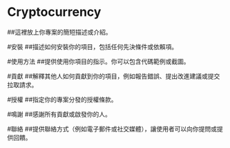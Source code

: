 # Cryptocurrency
##這裡放上你專案的簡短描述或介紹。

#安裝
##描述如何安裝你的項目，包括任何先決條件或依賴項。

#使用方法
##提供使用你項目的指示。你可以包含代碼範例或截圖。

#貢獻
##解釋其他人如何貢獻到你的項目，例如報告錯誤、提出改進建議或提交拉取請求。

#授權
##指定你的專案分發的授權條款。

#鳴謝
##感謝所有貢獻或啟發你的人。

#聯絡
##提供聯絡方式（例如電子郵件或社交媒體），讓使用者可以向你提問或提供回饋。
